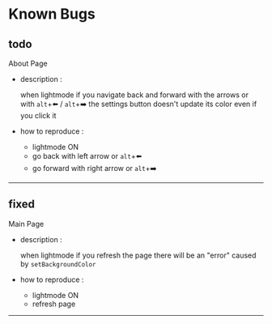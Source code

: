 # **Known Bugs**

## todo

About Page

- description :

    when lightmode if you navigate back and forward with the arrows or with `alt`+:arrow_left: / `alt`+:arrow_right: the settings button doesn't update its color even if you click it

- how to reproduce :
  - lightmode ON
  - go back with left  arrow or `alt`+:arrow_left:
  - go forward with right arrow or `alt`+:arrow_right:

---

## fixed

Main Page

- description :

    when lightmode if you refresh the page there will be an "error" caused by `setBackgroundColor`

- how to reproduce :
  - lightmode ON
  - refresh page

---
